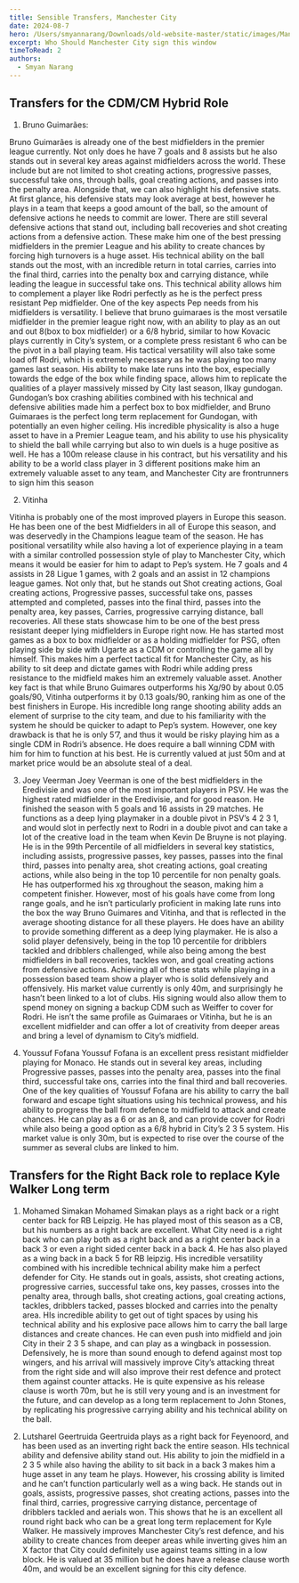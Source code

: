 ```yaml
---
title: Sensible Transfers, Manchester City
date: 2024-08-7
hero: /Users/smyannarang/Downloads/old-website-master/static/images/Manchester_City_FC_badge.svg.webp
excerpt: Who Should Manchester City sign this window
timeToRead: 2
authors:
  - Smyan Narang
---
```




## Transfers for the CDM/CM Hybrid Role

1. Bruno Guimarães:

Bruno Guimarães is already one of the best midfielders in the premier league currently. Not only does he have 7 goals and 8 assists but he also stands out in several key areas against midfielders across the world. These include but are not limited to shot creating actions, progressive passes, successful take ons, through balls, goal creating actions, and passes into the penalty area. Alongside that, we can also highlight his defensive stats. At first glance, his defensive stats may look average at best, however he plays in a team that keeps a good amount of the ball, so the amount of defensive actions he needs to commit are lower. There are still several defensive actions that stand out, including ball recoveries and shot creating actions from a defensive action. These make him one of the best pressing midfielders in the premier League and his ability to create chances by forcing high turnovers is a huge asset. His technical ability on the ball stands out the most, with an incredible return in total carries, carries into the final third, carries into the penalty box and carrying distance, while leading the league in successful take ons. This technical ability allows him to complement a player like Rodri perfectly as he is the perfect press resistant Pep midfielder. One of the key aspects Pep needs from his midfielders is versatility. I believe that bruno guimaraes is the most versatile midfielder in the premier league right now, with an ability to play as an out and out 8(box to box midfielder) or a 6/8 hybrid, similar to how Kovacic plays currently in City’s system, or a complete press resistant 6 who can be the pivot in a ball playing team. His tactical versatility will also take some load off Rodri, which is extremely necessary as he was playing too many games last season. His ability to make late runs into the box, especially towards the edge of the box while finding space, allows him to replicate the qualities of a player massively missed by City last season, Ilkay gundogan. Gundogan’s box crashing abilities combined with his technical and defensive abilities made him a perfect box to box midfielder, and Bruno Guimaraes is the perfect long term replacement for Gundogan, with potentially an even higher ceiling. His incredible physicality is also a huge asset to have in a Premier League team, and his ability to use his physicality to shield the ball while carrying but also to win duels is a huge positive as well. He has a 100m release clause in his contract, but his versatility and his ability to be a world class player in 3 different positions make him an extremely valuable asset to any team, and Manchester City are frontrunners to sign him this season

2. Vitinha

Vitinha is probably one of the most improved players in Europe this season. He has been one of the best Midfielders in all of Europe this season, and was deservedly in the Champions league team of the season. He has positional versatility while also having a lot of experience playing in a team with a similar controlled possession style of play to Manchester City, which means it would be easier for him to adapt to Pep’s system. He 7 goals and 4 assists in 28 Ligue 1 games, with 2 goals and an assist in 12 champions league games. Not only that, but he stands out Shot creating actions, Goal creating actions, Progressive passes, successful take ons, passes attempted and completed, passes into the final third, passes into the penalty area, key passes, Carries, progressive carrying distance, ball recoveries. All these stats showcase him to be one of the best press resistant deeper lying midfielders in Europe right now. He has started most games as a box to box midfielder or as a holding midfielder for PSG, often playing side by side with Ugarte as a CDM or controlling the game all by himself. This makes him a perfect tactical fit for Manchester City, as his ability to sit deep and dictate games with Rodri while adding press resistance to the midfield makes him an extremely valuable asset. Another key fact is that while Bruno Guimares outperforms his Xg/90 by about 0.05 goals/90, Vitinha outperforms it by 0.13 goals/90, ranking him as one of the best finishers in Europe. His incredible long range shooting ability adds an element of surprise to the city team, and due to his familiarity with the system he should be quicker to adapt to Pep’s system. However, one key drawback is that he is only 5’7, and thus it would be risky playing him as a single CDM in Rodri’s absence. He does require a ball winning CDM with him for him to function at his best. He is currently valued at just 50m and at market price would be an absolute steal of a deal. 

3. Joey Veerman
Joey Veerman is one of the best midfielders in the Eredivisie and was one of the most important players in PSV. He was the highest rated midfielder in the Eredivisie, and for good reason. He finished the season with 5 goals and 16 assists in 29 matches. He functions as a deep lying playmaker in a double pivot in PSV’s 4 2 3 1, and would slot in perfectly next to Rodri in a double pivot and can take a lot of the creative load in the team when Kevin De Bruyne is not playing. He is in the 99th Percentile of all midfielders in several key statistics, including assists, progressive passes, key passes, passes into the final third, passes into penalty area, shot creating actions, goal creating actions, while also being in the top 10 percentile for non penalty goals. He has outperformed his xg throughout the season, making him a competent finisher. However, most of his goals have come from long range goals, and he isn’t particularly proficient in making late runs into the box the way Bruno Guimares and Vitinha, and that is reflected in the average shooting distance for all these players. He does have an ability to provide something different as a deep lying playmaker. He is also a solid player defensively, being in the top 10 percentile for dribblers tackled and dribblers challenged, while also being among the best midfielders in ball recoveries, tackles won, and goal creating actions from defensive actions. Achieving all of these stats while playing in a possession based team show a player who is solid defensively and offensively. His market value currently is only 40m, and surprisingly he hasn’t been linked to a lot of clubs. His signing would also allow them to spend money on signing a backup CDM such as Weiffer to cover for Rodri. He isn’t the same profile as Guimaraes or Vitinha, but he is an excellent midfielder and can offer a lot of creativity from deeper areas and bring a level of dynamism to City’s midfield. 

4. Youssuf Fofana
Youssuf Fofana is an excellent press resistant midfielder playing for Monaco. He stands out in several key areas, including Progressive passes, passes into the penalty area, passes into the final third, successful take ons, carries into the final third and ball recoveries. One of the key qualities of Youssuf Fofana are his ability to carry the ball forward and escape tight situations using his technical prowess, and his ability to progress the ball from defence to midfield to attack and create chances. He can play as a 6 or as an 8, and can provide cover for Rodri while also being a good option as a 6/8 hybrid in City’s 2 3 5 system. His market value is only 30m, but is expected to rise over the course of the summer as several clubs are linked to him. 

## Transfers for the Right Back role to replace Kyle Walker Long term


1. Mohamed Simakan
Mohamed Simakan plays as a right back or a right center back for RB Leipzig. He has played most of this season as a CB, but his numbers as a right back are excellent. What City need is a right back who can play both as a right back and as a right center back in a back 3 or even a right sided center back in a back 4. He has also played as a wing back in a back 5 for RB leipzig. His incredible versatility combined with his incredible technical ability make him a perfect defender for City. He stands out in goals, assists, shot creating actions, progressive carries, successful take ons, key passes, crosses into the penalty area, through balls, shot creating actions, goal creating actions, tackles, dribblers tacked, passes blocked and carries into the penalty area. HIs incredible ability to get out of tight spaces by using his technical ability and his explosive pace allows him to carry the ball large distances and create chances. He can even push into midfield and join City in their 2 3 5 shape, and can play as a wingback in possession. Defensively, he is more than sound enough to defend against most top wingers, and his arrival will massively improve City’s attacking threat from the right side and will also improve their rest defence and protect them against counter attacks. He is quite expensive as his release clause is worth 70m, but he is still very young and is an investment for the future, and can develop as a long term replacement to John Stones, by replicating his progressive carrying ability and his technical ability on the ball. 

2. Lutsharel Geertruida
Geertruida plays as a right back for Feyenoord, and has been used as an inverting right back the entire season. HIs technical ability and defensive ability stand out. His ability to join the midfield in a 2 3 5 while also having the ability to sit back in a back 3 makes him a huge asset in any team he plays. However, his crossing ability is limited and he can’t function particularly well as a wing back. He stands out in goals, assists, progressive passes, shot creating actions, passes into the final third, carries, progressive carrying distance, percentage of dribblers tackled and aerials won. This shows that he is an excellent all round right back who can be a great long term replacement for Kyle Walker. He massively improves Manchester City’s rest defence, and his ability to create chances from deeper areas while inverting gives him an X factor that City could definitely use against teams sitting in a low block. He is valued at 35 million but he does have a release clause worth 40m, and would be an excellent signing for this city defence. 





